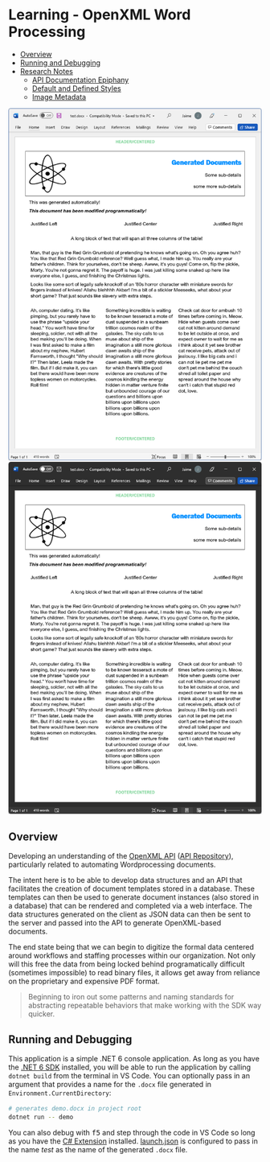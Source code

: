 # Learning - OpenXML Word Processing

* [Overview](#overview)
* [Running and Debugging](#running-and-debugging)
* [Research Notes](./notes.md)  
    * [API Documentation Epiphany](./notes.md#api-documentation-epiphany)
    * [Default and Defined Styles](./notes.md#default-and-defined-styles)
    * [Image Metadata](./notes.md#image-metadata)

![example](./assets/example-light.png#gh-light-mode-only)
![example](./assets/example-dark.png#gh-dark-mode-only)

## Overview

Developing an understanding of the [OpenXML API](https://docs.microsoft.com/en-us/office/open-xml/working-with-wordprocessingml-documents) ([API Repository](https://github.com/OfficeDev/Open-XML-SDK)), particularly related to automating Wordprocessing documents.

The intent here is to be able to develop data structures and an API that facilitates the creation of document templates stored in a database. These templates can then be used to generate document instances (also stored in a database) that can be rendered and completed via a web interface. The data structures generated on the client as JSON data can then be sent to the server and passed into the API to generate OpenXML-based documents.

The end state being that we can begin to digitize the formal data centered around workflows and staffing processes within our organization. Not only will this free the data from being locked behind programatically difficult (sometimes impossible) to read binary files, it allows get away from reliance on the proprietary and expensive PDF format.

> Beginning to iron out some patterns and naming standards for abstracting repeatable behaviors that make working with the SDK way quicker.

## Running and Debugging

This application is a simple .NET 6 console application. As long as you have the [.NET 6 SDK](https://dotnet.microsoft.com/download/dotnet/6.0) installed, you will be able to run the application by calling `dotnet build` from the terminal in VS Code. You can optionally pass in an argument that provides a name for the `.docx` file generated in `Environment.CurrentDirectory`:

```bash
# generates demo.docx in project root
dotnet run -- demo
```

You can also debug with <kbd>f5</kbd> and step through the code in VS Code so long as you have the [C# Extension](https://marketplace.visualstudio.com/items?itemName=ms-dotnettools.csharp) installed. [launch.json](./.vscode/launch.json) is configured to pass in the name *test* as the name of the generated `.docx` file.